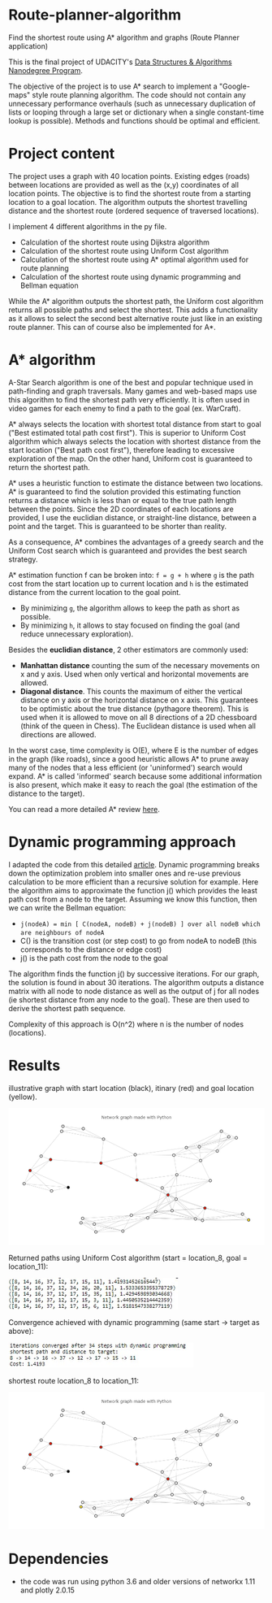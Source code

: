 # Route-planner-algorithm
Find the shortest route using A* algorithm and graphs (Route Planner application)

This is the final project of UDACITY's [Data Structures & Algorithms Nanodegree Program](https://www.udacity.com/course/data-structures-and-algorithms-nanodegree--nd256).

The objective of the project is to use A* search to implement a "Google-maps" style route planning algorithm. The code should not contain any unnecessary performance overhauls (such as unnecessary duplication of lists or looping through a large set or dictionary when a single constant-time lookup is possible). Methods and functions should be optimal and efficient. 

# Project content

The project uses a graph with 40 location points. Existing edges (roads) between locations are provided as well as the (x,y) coordinates of all location points.
The objective is to find the shortest route from a starting location to a goal location.
The algorithm outputs the shortest travelling distance and the shortest route (ordered sequence of traversed locations).


I implement 4 different algorithms in the py file.
- Calculation of the shortest route using Dijkstra algorithm
- Calculation of the shortest route using Uniform Cost algorithm
- Calculation of the shortest route using A* optimal algorithm used for route planning
- Calculation of the shortest route using dynamic programming and Bellman equation 

While the A* algorithm outputs the shortest path, the Uniform cost algorithm returns all possible paths and select the shortest. This adds a functionality as it allows to select the second best alternative route just like in an existing route planner. This can of course also be implemented for A*.

# A* algorithm

A-Star Search algorithm is one of the best and popular technique used in path-finding and graph traversals. Many games and web-based maps use this algorithm to find the shortest path very efficiently. It is often used in video games for each enemy to find a path to the goal (ex. WarCraft).

A* always selects the location with shortest total distance from start to goal ("Best estimated total path cost first"). This is superior to Uniform Cost algorithm which always selects the location with shortest distance from the start location ("Best path cost first"), therefore leading to excessive exploration of the map. On the other hand, Uniform cost is guaranteed to return the shortest path.

A* uses a heuristic function to estimate the distance between two locations. A* is guaranteed to find the solution provided this estimating function returns a distance which is less than or equal to the true path length between the points. Since the 2D coordinates of each locations are provided, I use the euclidian distance, or straight-line distance, between a point and the target. This is guaranteed to be shorter than reality.

As a consequence, A* combines the advantages of a greedy search and the Uniform Cost search which is guaranteed and provides the best search strategy.

A* estimation function f can be broken into: `f = g + h` where `g` is the path cost from the start location up to current location and `h` is the estimated distance from the current location to the goal point.
- By minimizing `g`, the algorithm allows to keep the path as short as possible.
- By minimizing `h`, it allows to stay focused on finding the goal (and reduce unnecessary exploration).

Besides the **euclidian distance**, 2 other estimators are commonly used:
- **Manhattan distance** counting the sum of the necessary movements on x and y axis. Used when only vertical and horizontal movements are allowed.
- **Diagonal distance**. This counts the maximum of either the vertical distance on y axis or the horizontal distance on x axis. This guarantees to be optimistic about the true distance (pythagore theorem). This is used when it is allowed to move on all 8 directions of a 2D chessboard (think of the queen in Chess).
The Euclidean distance is used when all directions are allowed.

In the worst case, time complexity is O(E), where E is the number of edges in the graph (like roads), since a good heuristic allows A* to prune away many of the nodes that a less efficient (or 'uninformed') search would expand. A* is called 'informed' search because some additional information is also present, which make it easy to reach the goal (the estimation of the distance to the target).

You can read a more detailed A* review [here](https://www.geeksforgeeks.org/a-search-algorithm/).

# Dynamic programming approach

I adapted the code from this detailed [article](https://python.quantecon.org/short_path.html).
Dynamic programming breaks down the optimization problem into smaller ones and re-use previous calculation to be more efficient than a recursive solution for example. Here the algorithm aims to approximate the function j() which provides the least path cost from a node to the target. Assuming we know this function, then we can write the Bellman equation:
- `j(nodeA) = min [ C(nodeA, nodeB) + j(nodeB) ] over all nodeB which are neighbours of nodeA`
- C() is the transition cost (or step cost) to go from nodeA to nodeB (this corresponds to the distance or edge cost)
- j() is the path cost from the node to the goal

The algorithm finds the function j() by successive iterations. For our graph, the solution is found in about 30 iterations.
The algorithm outputs a distance matrix with all node to node distance as well as the output of j for all nodes (ie shortest distance from any node to the goal). These are then used to derive the shortest path sequence.

Complexity of this approach is O(n^2) where n is the number of nodes (locations).

# Results

illustrative graph with start location (black), itinary (red) and goal location (yellow).

![](asset/newplot.png)

Returned paths using Uniform Cost algorithm (start = location_8, goal = location_11):

![](asset/paths_uniformCost.jpg)

Convergence achieved with dynamic programming (same start -> target as above):

![](asset/DP.jpg)

shortest route location_8 to location_11:

![](asset/newplot2.png)


# Dependencies

- the code was run using python 3.6 and older versions of networkx 1.11 and plotly 2.0.15
